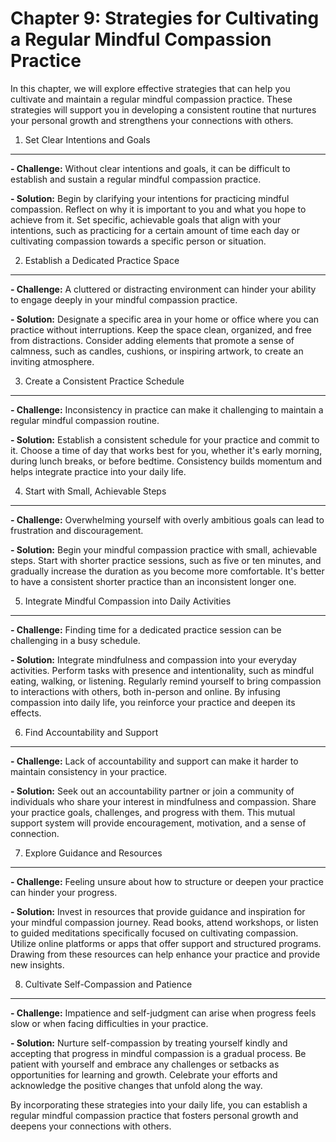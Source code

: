 Chapter 9: Strategies for Cultivating a Regular Mindful Compassion Practice
===========================================================================

In this chapter, we will explore effective strategies that can help you cultivate and maintain a regular mindful compassion practice. These strategies will support you in developing a consistent routine that nurtures your personal growth and strengthens your connections with others.

1. Set Clear Intentions and Goals
---------------------------------

**- Challenge:** Without clear intentions and goals, it can be difficult to establish and sustain a regular mindful compassion practice.

**- Solution:** Begin by clarifying your intentions for practicing mindful compassion. Reflect on why it is important to you and what you hope to achieve from it. Set specific, achievable goals that align with your intentions, such as practicing for a certain amount of time each day or cultivating compassion towards a specific person or situation.

2. Establish a Dedicated Practice Space
---------------------------------------

**- Challenge:** A cluttered or distracting environment can hinder your ability to engage deeply in your mindful compassion practice.

**- Solution:** Designate a specific area in your home or office where you can practice without interruptions. Keep the space clean, organized, and free from distractions. Consider adding elements that promote a sense of calmness, such as candles, cushions, or inspiring artwork, to create an inviting atmosphere.

3. Create a Consistent Practice Schedule
----------------------------------------

**- Challenge:** Inconsistency in practice can make it challenging to maintain a regular mindful compassion routine.

**- Solution:** Establish a consistent schedule for your practice and commit to it. Choose a time of day that works best for you, whether it's early morning, during lunch breaks, or before bedtime. Consistency builds momentum and helps integrate practice into your daily life.

4. Start with Small, Achievable Steps
-------------------------------------

**- Challenge:** Overwhelming yourself with overly ambitious goals can lead to frustration and discouragement.

**- Solution:** Begin your mindful compassion practice with small, achievable steps. Start with shorter practice sessions, such as five or ten minutes, and gradually increase the duration as you become more comfortable. It's better to have a consistent shorter practice than an inconsistent longer one.

5. Integrate Mindful Compassion into Daily Activities
-----------------------------------------------------

**- Challenge:** Finding time for a dedicated practice session can be challenging in a busy schedule.

**- Solution:** Integrate mindfulness and compassion into your everyday activities. Perform tasks with presence and intentionality, such as mindful eating, walking, or listening. Regularly remind yourself to bring compassion to interactions with others, both in-person and online. By infusing compassion into daily life, you reinforce your practice and deepen its effects.

6. Find Accountability and Support
----------------------------------

**- Challenge:** Lack of accountability and support can make it harder to maintain consistency in your practice.

**- Solution:** Seek out an accountability partner or join a community of individuals who share your interest in mindfulness and compassion. Share your practice goals, challenges, and progress with them. This mutual support system will provide encouragement, motivation, and a sense of connection.

7. Explore Guidance and Resources
---------------------------------

**- Challenge:** Feeling unsure about how to structure or deepen your practice can hinder your progress.

**- Solution:** Invest in resources that provide guidance and inspiration for your mindful compassion journey. Read books, attend workshops, or listen to guided meditations specifically focused on cultivating compassion. Utilize online platforms or apps that offer support and structured programs. Drawing from these resources can help enhance your practice and provide new insights.

8. Cultivate Self-Compassion and Patience
-----------------------------------------

**- Challenge:** Impatience and self-judgment can arise when progress feels slow or when facing difficulties in your practice.

**- Solution:** Nurture self-compassion by treating yourself kindly and accepting that progress in mindful compassion is a gradual process. Be patient with yourself and embrace any challenges or setbacks as opportunities for learning and growth. Celebrate your efforts and acknowledge the positive changes that unfold along the way.

By incorporating these strategies into your daily life, you can establish a regular mindful compassion practice that fosters personal growth and deepens your connections with others.

